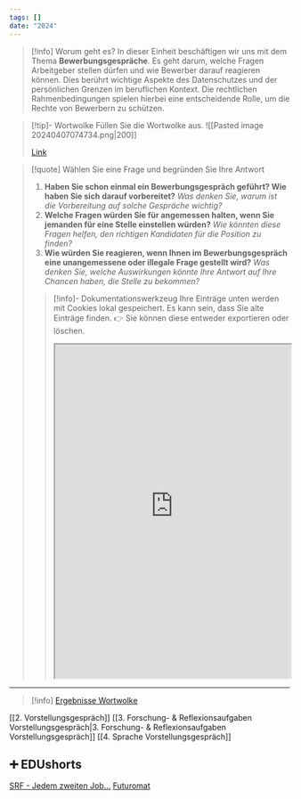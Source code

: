 ```yaml
---
tags: []
date: "2024"
---
```

> [!info] Worum geht es? 
> In dieser Einheit beschäftigen wir uns mit dem Thema **Bewerbungsgespräche**. Es geht darum, welche Fragen Arbeitgeber stellen dürfen und wie Bewerber darauf reagieren können. Dies berührt wichtige Aspekte des Datenschutzes und der persönlichen Grenzen im beruflichen Kontext. Die rechtlichen Rahmenbedingungen spielen hierbei eine entscheidende Rolle, um die Rechte von Bewerbern zu schützen.


>[!tip]- Wortwolke
>Füllen Sie die Wortwolke aus.
>![[Pasted image 20240407074734.png|200]]
>
>[Link](https://www.menti.com/alsy9jz2z34r)

>[!quote] Wählen Sie eine Frage und begründen Sie Ihre Antwort
> 1. **Haben Sie schon einmal ein Bewerbungsgespräch geführt? Wie haben Sie sich darauf vorbereitet?** _Was denken Sie, warum ist die Vorbereitung auf solche Gespräche wichtig?_
> 2. **Welche Fragen würden Sie für angemessen halten, wenn Sie jemanden für eine Stelle einstellen würden?** _Wie könnten diese Fragen helfen, den richtigen Kandidaten für die Position zu finden?_
> 3. **Wie würden Sie reagieren, wenn Ihnen im Bewerbungsgespräch eine unangemessene oder illegale Frage gestellt wird?** _Was denken Sie, welche Auswirkungen könnte Ihre Antwort auf Ihre Chancen haben, die Stelle zu bekommen?_
>   
>>[!info]- Dokumentationswerkzeug 
>Ihre Einträge unten werden mit Cookies lokal gespeichert. Es kann sein, dass Sie alte Einträge finden. 
>>👉 Sie können diese entweder exportieren oder löschen.
>><iframe width="100%" height="600" src="https://app.Lumi.education/run/rdWSOq" allowfullscreen allow="geolocation *; autoplay; encrypted-media"></iframe>


---

>[!info] [Ergebnisse Wortwolke](https://www.mentimeter.com/app/presentation/alkc53qw11w54umfu5oovs6n64djqo3k)

[[2. Vorstellungsgespräch]]
[[3. Forschung- & Reflexionsaufgaben Vorstellungsgespräch|3. Forschung- & Reflexionsaufgaben Vorstellungsgespräch]]
[[4. Sprache Vorstellungsgespräch]]

## ➕ EDUshorts
[SRF - Jedem zweiten Job...](https://www.srf.ch/news/wirtschaft/in-jedem-zweiten-job-wird-der-mensch-ueberfluessig)
[Futuromat](https://job-futuromat.iab.de/)
